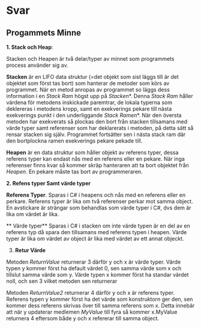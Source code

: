 ﻿# Svar


## Progammets Minne

**1. Stack och Heap**: 

Stacken och Heapen är två delar/typer av minnet som programmets process använder sig av.

**Stacken** är en LIFO data struktur (=det objekt som sist läggs till är det objektet som först tas bort) som hanterar de metoder som körs av programmet. När en metod anropas av
programmet so läggs dess information i en *Stack Ram* högst upp på *Stacken**. Denna *Stack Ram* håller värdena för metodens inskickade paremtrar, de lokala typerna som
deklereras i metodens kropp, samt en exekverings pekare till nästa exekverings punkt i den underliggande *Stack Ramen**. När den översta metoden har exekverats så plockas den bort från stacken
tillsamans med värde typer samt referenser som har deklarerats i metoden, på detta sätt så rensar stacken sig själv. Programmet fortsätter sen i nästa stack ram där den bortplockna
ramen exekverings pekare pekade till.  

**Heapen** är en data struktur som håller objekt av referens typer, dessa referens typer kan endast nås med en referens eller en pekare. När inga referenser finns kvar så kommer skräp
hanteraren att ta bort objektet från *Heapen*. En pekare måste tas bort av programmeraren. 

**2. Refens typer Samt värde typer**

**Referens Typer**. Sparas i C# i heapens och nås med en referens eller en perkare. Referens typer är lika om två referenser perkar mot samma object.
En avstickare är strängar som behandlas som värde typer i C#,
dvs dem är lika om värdet är lika.

** Värde typer** Sparas i C# i stacken om inte värde typen är en del av en referens typ då spara den tillsamans med referens typen i heapen.  Värde typer är lika om värdet av
object är lika med värdet av ett annat objeckt.

3. **Retur Värde**

Metoden *ReturnValue* returnerar 3 därför y och x är värde typer. Värde typen y kommer först ha default värdet 0, sen samma värde som x och tillslut samma värde som y.
Värde typen x kommer först ha standar värdet noll, och sen 3 vilket metoden sen returnerar

Metoden *ReturnValue2* returnerar 4 därför y och x är referens typer. Referens typen y kommer först ha det värde som konstruktorn ger den, sen kommer dess referens skrivas över till samma
referens som x. Detta innebär att när y updaterar medlemen *MyValue* till fyra så kommer x.MyValue returnera 4 eftersom både y och x refererar till samma object. 

